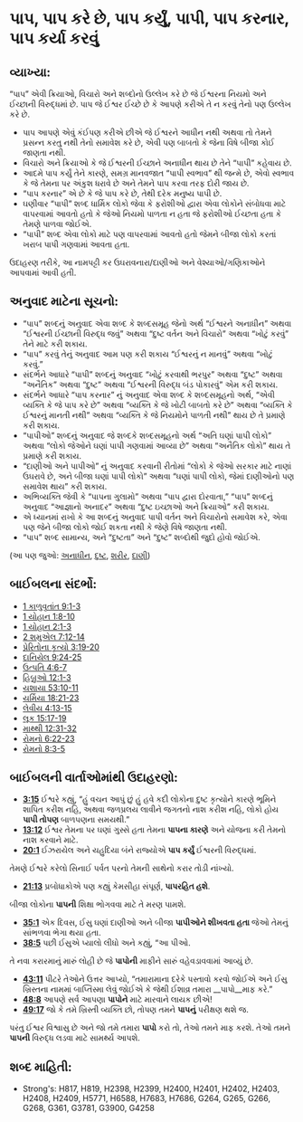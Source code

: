 # પાપ, પાપ કરે છે, પાપ કર્યું, પાપી, પાપ કરનાર, પાપ કર્યા કરવું 

## વ્યાખ્યા: 

“પાપ” એવી ક્રિયાઓ, વિચારો અને શબ્દોનો ઉલ્લેખ કરે છે જે ઈશ્વરના નિયમો અને ઈચ્છાની વિરુદ્ધમાં છે.
પાપ જે ઈશ્વર ઈચ્છે છે કે આપણે કરીએ તે ન કરવું તેનો પણ ઉલ્લેખ કરે છે.

* પાપ આપણે એવું કંઈપણ કરીએ છીએ જે ઈશ્વરને આધીન નથી અથવા તો તેમને પ્રસન્ન કરતુ નથી તેનો સમાવેશ કરે છે, એવી પણ બાબતો કે જેના વિષે બીજા કોઈ જાણતા નથી.
* વિચારો અને ક્રિયાઓ કે જે ઈશ્વરની ઈચ્છાને અનાધીન થાય છે તેને “પાપી” કહેવાય છે.
* આદમે પાપ કર્યું તેને કારણે, સમગ્ર માનવજાત “પાપી સ્વભાવ” થી જન્મે છે, એવો સ્વભાવ કે જે તેમના પર અંકુશ ધરાવે છે અને તેમને પાપ કરવા તરફ દોરી જાય છે.
* “પાપ કરનાર” એ છે કે જે પાપ કરે છે, તેથી દરેક મનુષ્ય પાપી છે.
* ઘણીવાર “પાપી” શબ્દ ધાર્મિક લોકો જેવા કે ફરોશીઓ દ્વારા એવા લોકોને સંબોધવા માટે વાપરવામાં આવતો હતો કે જેઓ નિયમો પાળતા ન હતા જે ફરોશીઓ ઈચ્છતા હતા કે તેમણે પાળવા જોઈએ.
* “પાપી” શબ્દ એવા લોકો માટે પણ વાપરવામાં આવતો હતો જેમને બીજા લોકો કરતાં ખરાબ પાપી ગણવામાં આવતા હતા.

ઉદાહરણ તરીકે, આ નામપટ્ટી કર ઉઘરાવનારા/દાણીઓ અને વેશ્યાઓ/ગણિકાઓને આપવામાં આવી હતી.

## અનુવાદ માટેના સૂચનો: 

* “પાપ” શબ્દનું અનુવાદ એવા શબ્દ કે શબ્દસમૂહ જેનો અર્થ “ઈશ્વરને અનાધીન” અથવા “ઈશ્વરની ઈચ્છાની વિરુદ્ધ જવું” અથવા “દુષ્ટ વર્તન અને વિચારો” અથવા “ખોટું કરવું” તેને માટે કરી શકાય.
* “પાપ” કરવું તેનું અનુવાદ આમ પણ કરી શકાય “ઈશ્વરનું ન માનવું” અથવા “ખોટું કરવું.”
* સંદર્ભને આધારે “પાપી” શબ્દનું અનુવાદ “ખોટું કરવાથી ભરપુર” અથવા “દુષ્ટ” અથવા “અનૈતિક” અથવા “દુષ્ટ” અથવા “ઈશ્વરની વિરુદ્ધ બંડ પોકારવું” એમ કરી શકાય.
* સંદર્ભને આધારે “પાપ કરનાર” નું અનુવાદ એવા શબ્દ કે શબ્દસમૂહનો અર્થ, “એવી વ્યક્તિ કે જે પાપ કરે છે” અથવા “વ્યક્તિ કે જે ખોટી બાબતો કરે છે” અથવા “વ્યક્તિ કે ઈશ્વરનું માનતી નથી” અથવા “વ્યક્તિ કે જે નિયમોને પાળતી નથી” થાય છે તે પ્રમાણે કરી શકાય.
* “પાપીઓ” શબ્દનું અનુવાદ જે શબ્દકે શબ્દસમૂહનો અર્થ “અતિ ઘણાં પાપી લોકો” અથવા “લોકો જેઓને ઘણાં પાપી ગણવામાં આવ્યા છે” અથવા “અનૈતિક લોકો” થાય તે પ્રમાણે કરી શકાય.
* “દાણીઓ અને પાપીઓ” નું અનુવાદ કરવાની રીતોમાં “લોકો કે જેઓ સરકાર માટે નાણાં ઉઘરાવે છે, અને બીજા ઘણાં પાપી લોકો” અથવા “ઘણાં પાપી લોકો, જેમાં દાણીઓનો પણ સમાવેશ થાય” કરી શકાય.
* અભિવ્યક્તિ જેવી કે “પાપના ગુલામો” અથવા “પાપ દ્વારા દોરવાતા,” “પાપ” શબ્દનું અનુવાદ “આજ્ઞાનો અનાદર” અથવા “દુષ્ટ ઇચ્છાઓ અને ક્રિયાઓ” કરી શકાય.
* એ ધ્યાનમાં રાખો કે આ શબ્દનું અનુવાદ પાપી વર્તન અને વિચારોનો સમાવેશ કરે, એવા પણ જેને બીજા લોકો જોઈ શકતા નથી કે જેણે વિષે જાણતા નથી.
* “પાપ” શબ્દ સામાન્ય, અને “દુષ્ટતા” અને “દુષ્ટ” શબ્દોથી જુદો હોવો જોઈએ.

(આ પણ જુઓ: [અનાધીન](../other/disobey.md), [દુષ્ટ](../kt/evil.md), [શરીર](../kt/flesh.md), [દાણી](../other/tax.md))

## બાઈબલના સંદર્ભો: 

* [1 કાળુવૃતાંત 9:1-3](rc://gu/tn/help/1ch/09/01)
* [1 યોહાન 1:8-10](rc://gu/tn/help/1jn/01/08)
* [1 યોહાન 2:1-3](rc://gu/tn/help/1jn/02/01)
* [2 શમુએલ 7:12-14](rc://gu/tn/help/2sa/07/12)
* [પ્રેરિતોના કૃત્યો 3:19-20](rc://gu/tn/help/act/03/19)
* [દાનિયેલ 9:24-25](rc://gu/tn/help/dan/09/24)
* [ઉત્પતિ 4:6-7](rc://gu/tn/help/gen/04/06)
* [હિબ્રુઓ 12:1-3](rc://gu/tn/help/heb/12/01)
* [યશાયા 53:10-11](rc://gu/tn/help/isa/53/10)
* [યર્મિયા 18:21-23](rc://gu/tn/help/jer/18/21)
* [લેવીય 4:13-15](rc://gu/tn/help/lev/04/13)
* [લૂક 15:17-19](rc://gu/tn/help/luk/15/17)
* [માથ્થી 12:31-32](rc://gu/tn/help/mat/12/31)
* [રોમનો 6:22-23](rc://gu/tn/help/rom/06/22)
* [રોમનો 8:3-5](rc://gu/tn/help/rom/08/03)

## બાઈબલની વાર્તાઓમાંથી ઉદાહરણો: 

* __[3:15](rc://gu/tn/help/obs/03/15)__ ઈશ્વરે કહ્યું, “હું વચન આપું છું હું હવે કદી લોકોના દુષ્ટ કૃત્યોને કારણે ભૂમિને શાપિત કરીશ નહિ, અથવા જળપ્રલય લાવીને જગતનો નાશ કરીશ નહિ, લોકો હોય __પાપી તોપણ__  બાળપણના સમયથી.”
* __[13:12](rc://gu/tn/help/obs/13/12)__ ઈશ્વર તેમના પર ઘણાં ગુસ્સે હતા તેમના __પાપના કારણે__  અને યોજના કરી તેમનો નાશ કરવાને માટે.
* __[20:1](rc://gu/tn/help/obs/20/01)__ ઈઝરાયેલ અને યહુદિયા બંને રાજ્યોએ __પાપ કર્યું__  ઈશ્વરની વિરુદ્ધમાં.

તેમણે ઈશ્વરે કરેલો સિનાઈ પર્વત પરનો તેમની સાથેનો કરાર તોડી નાંખ્યો.

* __[21:13](rc://gu/tn/help/obs/21/13)__ પ્રબોધાકોએ પણ કહ્યું કેમસીહા સંપૂર્ણ, __પાપરહિત હશે__.

બીજા લોકોના __પાપની__ શિક્ષા ભોગવવા માટે તે મરણ પામશે.

* __[35:1](rc://gu/tn/help/obs/35/01)__ એક દિવસ, ઈસુ ઘણાં દાણીઓ અને બીજા __પાપીઓને શીખવતા હતા__  જેઓ તેમનું સાંભળવા ભેગા થયા હતા.
* __[38:5](rc://gu/tn/help/obs/38/05)__ પછી ઈસુએ પ્યાલો લીધો અને કહ્યું, “આ પીઓ.

તે નવા કરારમાનું મારું લોહી છે જે __પાપોની__ માફીને સારું વહેવડાવવામાં આવ્યું છે.

* __[43:11](rc://gu/tn/help/obs/43/11)__ પીટરે તેઓને ઉત્તર આપ્યો, “તમારામાના દરેકે પસ્તાવો કરવો જોઈએ અને ઈસુ ખ્રિસ્તના નામમાં બાપ્તિસ્મા લેવું જોઈએ કે જેથી ઈશાવ્ર તમારા __પાપો__માફ કરે.”
* __[48:8](rc://gu/tn/help/obs/48/08)__ આપણે સર્વ આપણા __પાપોને__ માટે મારવાને લાયક છીએ!
* __[49:17](rc://gu/tn/help/obs/49/17)__ જો કે તમે ખ્રિસ્તી વ્યક્તિ છો, તોપણ તમને __પાપનું__ પરીક્ષણ થશે જ.

પરંતુ ઈશ્વર વિશ્વાસુ છે અને જો તમે તમારા __પાપો__ કરો તો, તેઓ તમને માફ કરશે.
તેઓ તમને  __પાપની__ વિરુદ્ધ લડવા માટે સામર્થ્ય આપશે.

## શબ્દ માહિતી: 

* Strong's: H817, H819, H2398, H2399, H2400, H2401, H2402, H2403, H2408, H2409, H5771, H6588, H7683, H7686, G264, G265, G266, G268, G361, G3781, G3900, G4258
